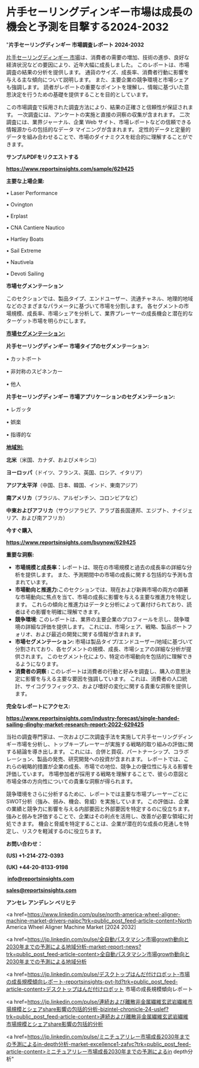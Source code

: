 # 片手セーリングディンギー市場は成長の機会と予測を目撃する2024-2032

"<strong>片手セーリングディンギー 市場調査レポート 2024-2032</strong>

<a href=https://www.reportsinsights.com/sample/629425>片手セーリングディンギー 市場</a>は、消費者の需要の増加、技術の進歩、良好な経済状況などの要因により、近年大幅に成長しました。 このレポートは、市場調査の結果の分析を提供します。 通貨のサイズ、成長率、消費者行動に影響を与える主な傾向について説明します。 また、主要企業の競争環境と市場シェアも強調します。 読者がレポートの重要なポイントを理解し、情報に基づいた意思決定を行うための基礎を提供することを目的としています。

この市場調査で採用された調査方法により、結果の正確さと信頼性が保証されます。 一次調査には、アンケートの実施と直接の洞察の収集が含まれます。 二次調査には、業界ジャーナル、企業 Web サイト、市場レポートなどの信頼できる情報源からの包括的なデータ マイニングが含まれます。 定性的データと定量的データを組み合わせることで、市場のダイナミクスを総合的に理解することができます。

<strong><b>サンプルPDFをリクエストする</b></strong>

<a href=https://www.reportsinsights.com/sample/629425><strong><u>https://www.reportsinsights.com/sample/629425</u></strong></a>

<strong>主要な上場企業:</strong>

• Laser Performance

• Ovington

• Erplast

• CNA Cantiere Nautico

• Hartley Boats

• Sail Extreme

• Nautivela

• Devoti Sailing

<strong>市場セグメンテーション</strong>

このセクションでは、製品タイプ、エンドユーザー、流通チャネル、地理的地域などのさまざまなパラメータに基づいて市場を分割します。 各セグメントの市場規模、成長率、市場シェアを分析して、業界プレーヤーの成長機会と潜在的なターゲット市場を明らかにします。

<strong><u>市場セグメンテーション</u></strong><strong><u>:</u></strong>

<strong>片手セーリングディンギー 市場タイプのセグメンテーション:</strong>

• カットボート

• 非対称のスピネンカー

• 他人

<strong>片手セーリングディンギー 市場アプリケーションのセグメンテーション:</strong>

• レガッタ

• 娯楽

• 指導的な

<strong><u>地域別</u></strong><strong><u>:</u></strong>

<strong>北米</strong>（米国、カナダ、およびメキシコ）

<strong>ヨーロッパ</strong>（ドイツ、フランス、英国、ロシア、イタリア）

<strong>アジア太平洋</strong>（中国、日本、韓国、インド、東南アジア）

<strong>南アメリカ</strong>（ブラジル、アルゼンチン、コロンビアなど）

<strong>中東およびアフリカ</strong>（サウジアラビア、アラブ首長国連邦、エジプト、ナイジェリア、および南アフリカ）

<strong>今すぐ購入</strong>

<a href=https://www.reportsinsights.com/buynow/629425><strong><u>https://www.reportsinsights.com/buynow/629425</u></strong></a>

<strong>重要な洞察:</strong>
<ul>
  <li><strong>市場規模と成長率：</strong>レポートは、現在の市場規模と過去の成長率の詳細な分析を提供します。 また、予測期間中の市場の成長に関する包括的な予測も含まれています。</li>
  <li><strong>市場動向と推進力:</strong>このセクションでは、現在および新興市場の両方の顕著な市場動向に焦点を当て、市場の成長に影響を与える主要な推進力を特定します。 これらの傾向と推進力はデータと分析によって裏付けられており、読者はその影響を明確に理解できます。</li>
  <li><strong>競争環境</strong>: このレポートは、業界の主要企業のプロフィールを示し、競争環境の詳細な評価を提供します。 これには、市場シェア、戦略、製品ポートフォリオ、および最近の開発に関する情報が含まれます。</li>
  <li><strong>市場セグメンテーション: </strong>市場は製品タイプ/エンドユーザー/地域に基づいて分割されており、各セグメントの規模、成長、市場シェアの詳細な分析が提供されます。 このセグメント化により、特定の市場動向を包括的に理解できるようになります。</li>
  <li><strong>消費者の洞察 : </strong>このレポートは消費者の行動と好みを調査し、購入の意思決定に影響を与える主要な要因を強調しています。 これは、消費者の人口統計、サイコグラフィックス、および嗜好の変化に関する貴重な洞察を提供します。</li>
</ul>
<strong>完全なレポートにアクセス:</strong>

<a href=https://www.reportsinsights.com/industry-forecast/single-handed-sailing-dinghy-market-research-report-2022-629425><strong><u><b>https://www.reportsinsights.com/industry-forecast/single-handed-sailing-dinghy-market-research-report-2022-629425</b></u></strong></a>

当社の調査専門家は、一次および二次調査手法を実施して片手セーリングディンギー市場を分析し、トップキープレーヤーが実施する戦略的取り組みの評価に関する結論を導き出します。 これには、合併と買収、パートナーシップ、コラボレーション、製品の発売、研究開発への投資が含まれます。 レポートでは、これらの戦略的措置が企業の成長、市場での地位、競争上の優位性に与える影響を評価しています。 市場参加者が採用する戦略を理解することで、彼らの意図と市場全体の方向性についての貴重な洞察が得られます。

競争環境をさらに分析するために、レポートでは主要な市場プレーヤーごとにSWOT分析（強み、弱み、機会、脅威）を実施しています。 この評価は、企業の業績と競争力に影響を与える内部要因と外部要因を特定するのに役立ちます。 強みと弱みを評価することで、企業はその利点を活用し、改善が必要な領域に対処できます。 機会と脅威を特定することは、企業が潜在的な成長の見通しを特定し、リスクを軽減するのに役立ちます。

<strong>お問い合わせ：</strong>

<strong>(US) +1-214-272-0393</strong>

<strong>(UK) +44-20-8133-9198</strong>

<strong> </strong><a href=info@reportsinsights.com><strong><u>info@reportsinsights.com</u></strong></a>

<a href=sales@reportsinsights.com><strong><u>sales@reportsinsights.com</u></strong></a>

<strong>アンセレ アンデレン ベリヒテ</strong>

<a href=https://www.linkedin.com/pulse/north-america-wheel-aligner-machine-market-drivers-naipc?trk=public_post_feed-article-content>North America Wheel Aligner Machine Market [2024 2032]</a>

<a href=https://jp.linkedin.com/pulse/全自動パスタマシン市場growth動向と2030年までの予測による地域分析-market-report-news?trk=public_post_feed-article-content>全自動パスタマシン市場growth動向と2030年までの予測による地域分析</a>

<a href=https://jp.linkedin.com/pulse/デスクトップはんだ付けロボット-市場の成長規模傾向レポート-reportsinsights-pvt-ltd?trk=public_post_feed-article-content>デスクトップはんだ付けロボット 市場の成長規模傾向レポート</a>

<a href=https://jp.linkedin.com/pulse/連続および離散非金属繊維玄武岩繊維市場規模とシェアshare影響の包括的分析-bizintel-chronicle-24-uslef?trk=public_post_feed-article-content>連続および離散非金属繊維玄武岩繊維市場規模とシェアshare影響の包括的分析</a>

<a href=https://jp.linkedin.com/pulse/ミニチュアリレー市場成長2030年までの予測によるin-depth分析-market-excellence1-zafvc?trk=public_post_feed-article-content>ミニチュアリレー市場成長2030年までの予測によるin depth分析</a>"
